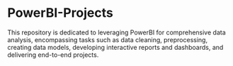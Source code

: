# PowerBI-Projects
 This repository is dedicated to leveraging PowerBI for comprehensive data analysis, encompassing tasks such as data cleaning, preprocessing, creating data models, developing interactive reports and dashboards, and delivering end-to-end projects.
